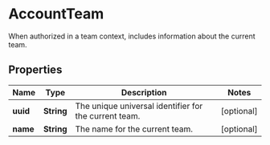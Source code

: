 

# AccountTeam

When authorized in a team context, includes information about the current team.

## Properties

| Name | Type | Description | Notes |
|------------ | ------------- | ------------- | -------------|
|**uuid** | **String** | The unique universal identifier for the current team. |  [optional] |
|**name** | **String** | The name for the current team. |  [optional] |



